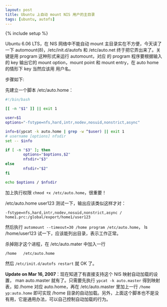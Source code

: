 ```yaml
---
layout: post
title: Ubuntu 上自动 mount NIS 用户的主目录
tags: [ubuntu, autofs]
---
```

{% include setup %}

Ubuntu 6.06 LTS，在 NIS 网络中不能自动 mount 主目录实在不方便，今天读了一下
automount(8)，/etc/init.d/autofs 和 /etc/auto.net 终于把它弄出来了。关键是用
program 这种形式来运行 automount，对应 的 program 程序要根据输入的 key 输出它的
mount option，mount point 和 mount entry，在 auto home 的情形下 key 当然应该用
用户名。

步骤如下:

先建立一个脚本 /etc/auto.home：

```bash
#!/bin/bash

[[ -n "$1" ]] || exit 1

user=$1
options="-fstype=nfs,hard,intr,nodev,nosuid,nonstrict,async"

info=$(ypcat -k auto.home | grep -w ^$user) || exit 1
# username [options] nfsdir
set -- $info

if [ -n "$3" ]; then
        options="$options,$2"
        nfsdir="$3"
else
        nfsdir="$2"
fi

echo $options / $nfsdir
```

加上执行权限 `chmod +x /etc/auto.home`，很重要！

/etc/auto.home user123 测试一下，输出应该类似这样才对：

    -fstype=nfs,hard,intr,nodev,nosuid,nonstrict,async / home1.prc:/global/export/home1/user123

然后执行 `automount --timeout=30 /home program /etc/auto.home`，
ls /home/user123 试一下，应该能列出目录，表示工作正常。

杀掉刚才这个进程，在 /etc/auto.mater 中加入一行

    /home   /etc/auto.home

然后 `/etc/init.d/autofs restart` 就 OK 了。

**Update on Mar 16, 2007**：现在知道了有直接支持这个 NIS 映射自动加载的设置，
man auto.master 就有了。只需要先执行 `ypcat -k auto.master` 得到映射
表，如 /home 对应 auto.home，再在 /etc/auto.master 里加上一行
`/home yp:auto.home` 即可实现 /home 目录的自动加载。另外，上面这个脚本也不是没
有用，它是通用办法，可以自己控制自动加载的行为。
